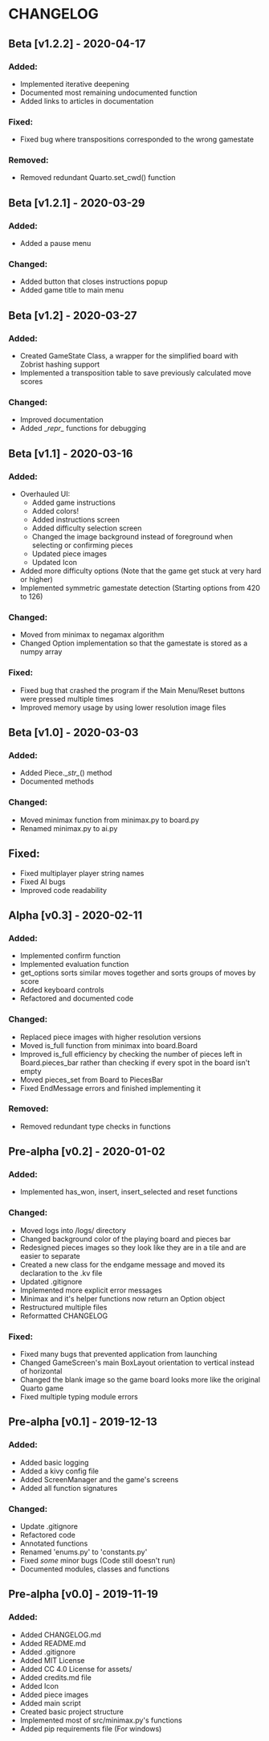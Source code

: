 # CHANGELOG

## Beta [v1.2.2] - 2020-04-17

### Added:
- Implemented iterative deepening
- Documented most remaining undocumented function
- Added links to articles in documentation

### Fixed:
- Fixed bug where transpositions corresponded to the wrong gamestate

### Removed:

- Removed redundant Quarto.set_cwd() function 


## Beta [v1.2.1] - 2020-03-29


### Added:
- Added a pause menu

### Changed:
- Added button that closes instructions popup
- Added game title to main menu


## Beta  [v1.2] - 2020-03-27


### Added:
- Created GameState Class, a wrapper for the simplified board with Zobrist hashing support
- Implemented a transposition table to save previously calculated move scores

### Changed:
- Improved documentation
- Added \__repr\__ functions for debugging


## Beta [v1.1] - 2020-03-16


### Added:
- Overhauled UI:
    - Added game instructions
    - Added colors!
    - Added instructions screen
    - Added difficulty selection screen
    - Changed the image background instead of foreground when selecting or confirming pieces
    - Updated piece images
    - Updated Icon
- Added more difficulty options 
(Note that the game get stuck at very hard or higher)
- Implemented symmetric gamestate detection (Starting options from 420 to 126)
    
### Changed:
- Moved from minimax to negamax algorithm
- Changed Option implementation so that the gamestate is stored as a numpy array

### Fixed:
- Fixed bug that crashed the program if the Main Menu/Reset
buttons were pressed multiple times
- Improved memory usage by using lower resolution image files


## Beta [v1.0] - 2020-03-03


### Added:
- Added Piece.\__str\__() method
- Documented methods

### Changed:
- Moved minimax function from minimax.py to board.py
- Renamed minimax.py to ai.py

## Fixed:
- Fixed multiplayer player string names
- Fixed AI bugs
- Improved code readability


## Alpha [v0.3] - 2020-02-11


### Added:
- Implemented confirm function
- Implemented evaluation function
- get_options sorts similar moves together and sorts groups of moves by score
- Added keyboard controls
- Refactored and documented code

### Changed:
- Replaced piece images with higher resolution versions
- Moved is_full function from minimax into board.Board
- Improved is_full efficiency by checking the number of pieces left in Board.pieces_bar rather than checking if every spot in the board isn't empty
- Moved pieces_set from Board to PiecesBar
- Fixed EndMessage errors and finished implementing it

### Removed:
- Removed redundant type checks in functions


## Pre-alpha [v0.2] - 2020-01-02


### Added:
- Implemented has_won, insert, insert_selected and reset functions

### Changed:
- Moved logs into /logs/ directory
- Changed background color of the playing board and pieces bar
- Redesigned pieces images so they look like they are in a tile and are easier to separate 
- Created a new class for the endgame message and moved its declaration to the .kv file
- Updated .gitignore
- Implemented more explicit error messages
- Minimax and it's helper functions now return an Option object
- Restructured multiple files
- Reformatted CHANGELOG

### Fixed:
- Fixed many bugs that prevented application from launching
- Changed GameScreen's main BoxLayout orientation to vertical instead of horizontal
- Changed the blank image so the game board looks more like the original Quarto game
- Fixed multiple typing module errors


## Pre-alpha [v0.1] - 2019-12-13


### Added:
- Added basic logging
- Added a kivy config file
- Added ScreenManager and the game's screens
- Added all function signatures

### Changed:
- Update .gitignore
- Refactored code
- Annotated functions
- Renamed 'enums.py' to 'constants.py'
- Fixed _some_ minor bugs (Code still doesn't run)
- Documented modules, classes and functions


## Pre-alpha [v0.0] - 2019-11-19


### Added:
- Added CHANGELOG.md
- Added README.md
- Added .gitignore
- Added MIT License
- Added CC 4.0 License for assets/
- Added credits.md file
- Added Icon
- Added piece images
- Added main script
- Created basic project structure
- Implemented most of src/minimax.py's functions
- Added pip requirements file (For windows)
